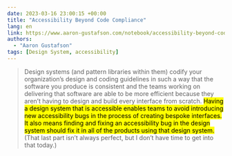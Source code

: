 ```yaml
---
date: 2023-03-16 23:00:15 +00:00
title: "Accessibility Beyond Code Compliance"
lang: en
link: https://www.aaron-gustafson.com/notebook/accessibility-beyond-code-compliance/
authors:
  - "Aaron Gustafson"
tags: [Design System, accessibility]
---
```


> Design systems (and pattern libraries within them) codify your organization’s design and coding guidelines in such a way that the software you produce is consistent and the teams working on delivering that software are able to be more efficient because they aren’t having to design and build every interface from scratch. <mark>Having a design system that is accessible enables teams to avoid introducing new accessibility bugs in the process of creating bespoke interfaces. It also means finding and fixing an accessibility bug in the design system should fix it in all of the products using that design system.</mark> (That last part isn’t always perfect, but I don’t have time to get into that today.)
